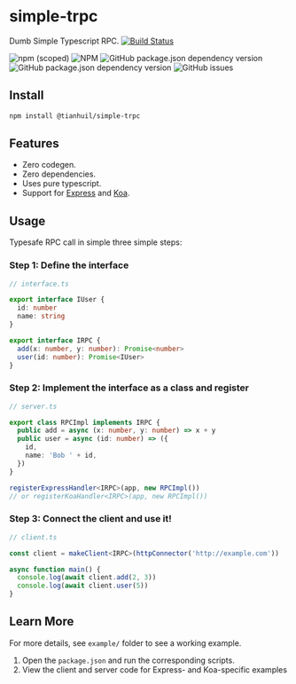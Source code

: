 # simple-trpc
Dumb Simple Typescript RPC.  [![Build Status](https://travis-ci.com/tianhuil/simple-trpc.svg?branch=master)](https://travis-ci.org/tianhuil/simple-trpc)

![npm (scoped)](https://img.shields.io/npm/v/@tianhuil/simple-trpc.svg?style=for-the-badge)
![NPM](https://img.shields.io/npm/l/@tianhuil/simple-trpc.svg?style=for-the-badge)
![GitHub package.json dependency version](https://img.shields.io/github/package-json/dependency-version/tianhuil/simple-trpc/dev/@babel/preset-typescript.svg?style=for-the-badge)
![GitHub package.json dependency version](https://img.shields.io/github/package-json/dependency-version/tianhuil/simple-trpc/dev/typescript.svg?style=for-the-badge)
![GitHub issues](https://img.shields.io/github/issues/tianhuil/simple-trpc.svg?style=for-the-badge)

## Install
```bash
npm install @tianhuil/simple-trpc
```

## Features
- Zero codegen.
- Zero dependencies.
- Uses pure typescript.
- Support for [Express](https://expressjs.com/) and [Koa](https://koajs.com/).

## Usage
Typesafe RPC call in simple three simple steps:

### Step 1: Define the interface
```ts
// interface.ts

export interface IUser {
  id: number
  name: string
}

export interface IRPC {
  add(x: number, y: number): Promise<number>
  user(id: number): Promise<IUser>
}
```

### Step 2: Implement the interface as a class and register
```ts
// server.ts

export class RPCImpl implements IRPC {
  public add = async (x: number, y: number) => x + y
  public user = async (id: number) => ({
    id,
    name: 'Bob ' + id,
  })
}

registerExpressHandler<IRPC>(app, new RPCImpl())
// or registerKoaHandler<IRPC>(app, new RPCImpl())
```

### Step 3: Connect the client and use it!
```ts
// client.ts

const client = makeClient<IRPC>(httpConnector('http://example.com'))

async function main() {
  console.log(await client.add(2, 3))
  console.log(await client.user(5))
}
```

## Learn More
For more details, see `example/` folder to see a working example.

1. Open the `package.json` and run the corresponding scripts.
2. View the client and server code for Express- and Koa-specific examples
